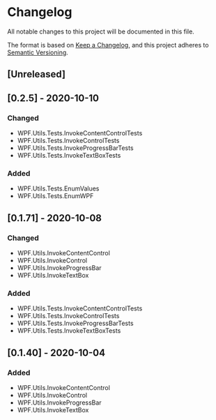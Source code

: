 # Changelog
All notable changes to this project will be documented in this file.

The format is based on [Keep a Changelog](https://keepachangelog.com/en/1.0.0/),
and this project adheres to [Semantic Versioning](https://semver.org/spec/v2.0.0.html).

## [Unreleased]

## [0.2.5] - 2020-10-10
### Changed
- WPF.Utils.Tests.InvokeContentControlTests
- WPF.Utils.Tests.InvokeControlTests
- WPF.Utils.Tests.InvokeProgressBarTests
- WPF.Utils.Tests.InvokeTextBoxTests
### Added
- WPF.Utils.Tests.EnumValues
- WPF.Utils.Tests.EnumWPF

## [0.1.71] - 2020-10-08
### Changed
- WPF.Utils.InvokeContentControl
- WPF.Utils.InvokeControl
- WPF.Utils.InvokeProgressBar
- WPF.Utils.InvokeTextBox
### Added
- WPF.Utils.Tests.InvokeContentControlTests
- WPF.Utils.Tests.InvokeControlTests
- WPF.Utils.Tests.InvokeProgressBarTests
- WPF.Utils.Tests.InvokeTextBoxTests

## [0.1.40] - 2020-10-04
### Added
- WPF.Utils.InvokeContentControl
- WPF.Utils.InvokeControl
- WPF.Utils.InvokeProgressBar
- WPF.Utils.InvokeTextBox
